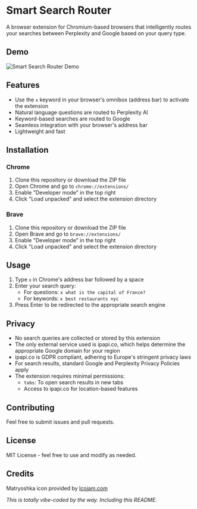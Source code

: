 # Smart Search Router

A browser extension for Chromium-based browsers that intelligently routes your searches between Perplexity and Google based on your query type.

## Demo
![Smart Search Router Demo](SmartSearch.gif)

## Features

- Use the `x` keyword in your browser's omnibox (address bar) to activate the extension
- Natural language questions are routed to Perplexity AI
- Keyword-based searches are routed to Google
- Seamless integration with your browser's address bar
- Lightweight and fast

## Installation

### Chrome
1. Clone this repository or download the ZIP file
2. Open Chrome and go to `chrome://extensions/`
3. Enable "Developer mode" in the top right
4. Click "Load unpacked" and select the extension directory

### Brave
1. Clone this repository or download the ZIP file
2. Open Brave and go to `brave://extensions/`
3. Enable "Developer mode" in the top right
4. Click "Load unpacked" and select the extension directory

## Usage

1. Type `x` in Chrome's address bar followed by a space
2. Enter your search query:
   - For questions: `x what is the capital of France?`
   - For keywords: `x best restaurants nyc`
3. Press Enter to be redirected to the appropriate search engine

## Privacy

- No search queries are collected or stored by this extension
- The only external service used is ipapi.co, which helps determine the appropriate Google domain for your region
- ipapi.co is GDPR compliant, adhering to Europe's stringent privacy laws
- For search results, standard Google and Perplexity Privacy Policies apply
- The extension requires minimal permissions:
  - `tabs`: To open search results in new tabs
  - Access to ipapi.co for location-based features

## Contributing

Feel free to submit issues and pull requests.

## License

MIT License - feel free to use and modify as needed.

## Credits

Matryoshka icon provided by [Icojam.com](https://icojam.com)

*This is totally vibe-coded by the way. Including this README.*